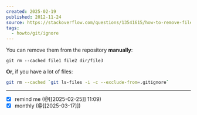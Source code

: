 ```yaml
---
created: 2025-02-19
published: 2012-11-24
source: https://stackoverflow.com/questions/13541615/how-to-remove-files-that-are-listed-in-the-gitignore-but-still-on-the-repositor#13541721
tags:
  - howto/git/ignore
---
```

You can remove them from the repository **manually**:

`git rm --cached file1 file2 dir/file3`

**Or**, if you have a lot of files:

```bash
git rm --cached `git ls-files -i -c --exclude-from=.gitignore`
```
___
- [x] remind me (@[[2025-02-25]] 11:09)
- [x] monthly (@[[2025-03-17]])
